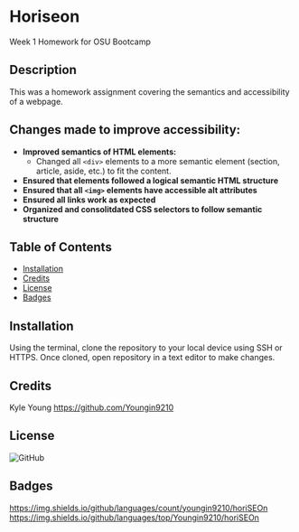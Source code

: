 # Horiseon

Week 1 Homework for OSU Bootcamp

## Description

This was a homework assignment covering the semantics and accessibility of a webpage.

## Changes made to improve accessibility:

  * **Improved semantics of HTML elements:**
    * Changed all `<div>` elements to a more semantic element (section, article, aside, etc.) to fit the content.   
  * **Ensured that elements followed a logical semantic HTML structure**
  * **Ensured that all `<img>` elements have accessible alt attributes**
  * **Ensured all links work as expected**
  * **Organized and consolitdated CSS selectors to follow semantic structure**

  ## Table of Contents

  * [Installation](#installation)
  * [Credits](#credits)
  * [License](#license)
  * [Badges](#badges)

  ## Installation

  Using the terminal, clone the repository to your local device using SSH or HTTPS.  Once cloned, open repository in a text editor to make changes.

  ## Credits

  Kyle Young https://github.com/Youngin9210

  ## License

  <img alt="GitHub" src="https://img.shields.io/github/license/youngin9210/horiSEOn">

  ## Badges

  https://img.shields.io/github/languages/count/youngin9210/horiSEOn
  https://img.shields.io/github/languages/top/Youngin9210/horiSEOn